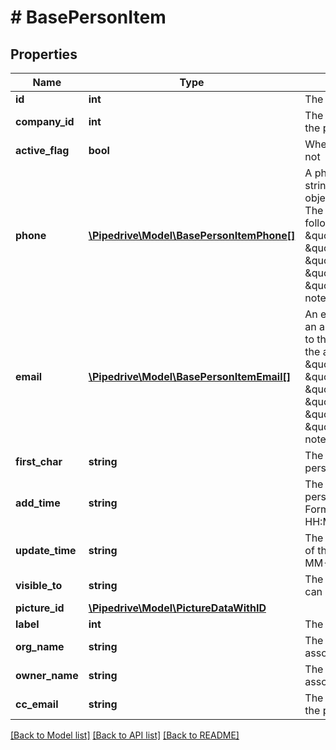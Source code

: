 # # BasePersonItem

## Properties

Name | Type | Description | Notes
------------ | ------------- | ------------- | -------------
**id** | **int** | The ID of the person | [optional]
**company_id** | **int** | The ID of the company related to the person | [optional]
**active_flag** | **bool** | Whether the person is active or not | [optional]
**phone** | [**\Pipedrive\Model\BasePersonItemPhone[]**](BasePersonItemPhone.md) | A phone number supplied as a string or an array of phone objects related to the person. The structure of the array is as follows: &#x60;[{ \&quot;value\&quot;: \&quot;12345\&quot;, \&quot;primary\&quot;: \&quot;true\&quot;, \&quot;label\&quot;: \&quot;mobile\&quot; }]&#x60;. Please note that only &#x60;value&#x60; is required. | [optional]
**email** | [**\Pipedrive\Model\BasePersonItemEmail[]**](BasePersonItemEmail.md) | An email address as a string or an array of email objects related to the person. The structure of the array is as follows: &#x60;[{ \&quot;value\&quot;: \&quot;mail@example.com\&quot;, \&quot;primary\&quot;: \&quot;true\&quot;, \&quot;label\&quot;: \&quot;main\&quot; } ]&#x60;. Please note that only &#x60;value&#x60; is required. | [optional]
**first_char** | **string** | The first letter of the name of the person | [optional]
**add_time** | **string** | The date and time when the person was added/created. Format: YYYY-MM-DD HH:MM:SS | [optional]
**update_time** | **string** | The last updated date and time of the person. Format: YYYY-MM-DD HH:MM:SS | [optional]
**visible_to** | **string** | The visibility group ID of who can see the person | [optional]
**picture_id** | [**\Pipedrive\Model\PictureDataWithID**](PictureDataWithID.md) |  | [optional]
**label** | **int** | The label assigned to the person | [optional]
**org_name** | **string** | The name of the organization associated with the person | [optional]
**owner_name** | **string** | The name of the owner associated with the person | [optional]
**cc_email** | **string** | The BCC email associated with the person | [optional]

[[Back to Model list]](../../README.md#models) [[Back to API list]](../../README.md#endpoints) [[Back to README]](../../README.md)
